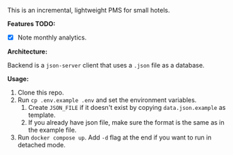This is an incremental, lightweight PMS for small hotels.

**Features TODO:**

- [x] Note monthly analytics.

**Architecture:**

Backend is a `json-server` client that uses a `.json` file as a database.

**Usage:**

1. Clone this repo.
1. Run `cp .env.example .env` and set the environment variables.
   1. Create `JSON_FILE` if it doesn't exist by copying `data.json.example` as template.
   1. If you already have json file, make sure the format is the same as in the example file.
1. Run `docker compose up`. Add `-d` flag at the end if you want to run in detached mode.
